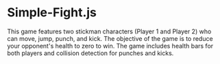 # Simple-Fight.js
This game features two stickman characters (Player 1 and Player 2) who can move, jump, punch, and kick. The objective of the game is to reduce your opponent's health to zero to win. The game includes health bars for both players and collision detection for punches and kicks.
